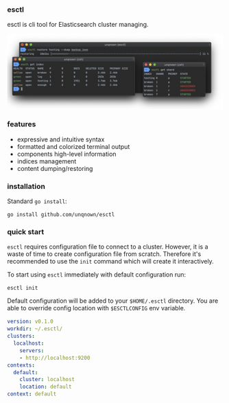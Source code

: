 ### esctl

esctl is cli tool for Elasticsearch cluster managing.

![esctl](assets/esctl.png)

### features

- expressive and intuitive syntax
- formatted and colorized terminal output
- components high-level information
- indices management
- content dumping/restoring

### installation

Standard `go install`:

```shell script
go install github.com/unqnown/esctl
```

### quick start

`esctl` requires configuration file to connect to a cluster.
However, it is a waste of time to create configuration file from scratch.
Therefore it's recommended to use the `init` command which will create it interactively.

To start using `esctl` immediately with default configuration run:

```shell script
esctl init
```

Default configuration will be added to your `$HOME/.esctl` directory.
You are able to override config location with `$ESCTLCONFIG` env variable.

```yaml
version: v0.1.0
workdir: ~/.esctl/
clusters:
  localhost:
    servers:
    - http://localhost:9200
contexts:
  default:
    cluster: localhost
    location: default
context: default
```